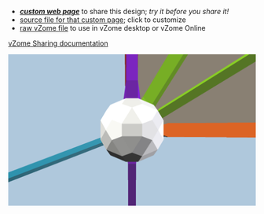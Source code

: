 
 - [***custom web page***][post] to share this design; *try it before you share it!*
 - [source file for that custom page][source]; click to customize
 - [raw vZome file][raw] to use in vZome desktop or vZome Online

[vZome Sharing documentation](https://vzome.github.io/vzome/sharing.html#how-it-works)

![Image](<rightAngleDodec.png>)


[post]: <https://vorth.github.io/vzome-sharing/2009/05/10/rightAngleDodec-00-11-00.html>
[source]: <https://github.com/vorth/vzome-sharing/edit/main/_posts/2009-05-10-rightAngleDodec-00-11-00.md>
[raw]: <https://raw.githubusercontent.com/vorth/vzome-sharing/main/2009/05/10/00-11-00-rightAngleDodec/rightAngleDodec.vZome>